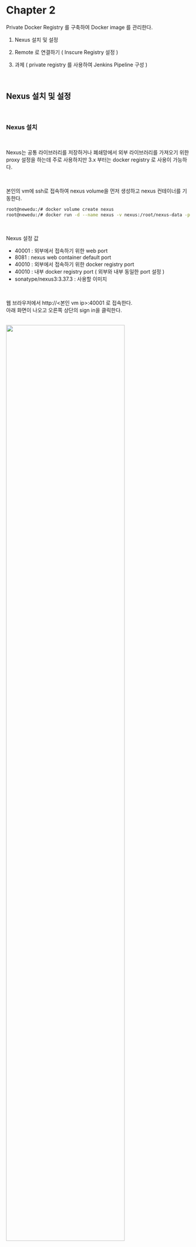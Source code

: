 
# Chapter 2 
 
Private Docker Registry 를 구축하여 Docker image 를 관리한다.


1. Nexus 설치 및 설정

2. Remote 로 연결하기  ( Inscure Registry 설정 )

3. 과제 ( private registry 를 사용하여 Jenkins Pipeline 구성 )

<br/>

##  Nexus 설치 및 설정

<br/>

### Nexus 설치

<br/>

Nexus는 공통 라이브러리를 저장하거나 폐쇄망에서 외부 라이브러리를 가져오기 위한 proxy 설정을 하는데 주로 사용하지만 3.x 부터는 docker registry 로 사용이 가능하다.  

<br/>

본인의 vm에 ssh로 접속하여 nexus volume을 먼저 생성하고 nexus 컨테이너를 기동한다.

```bash
root@newedu:/# docker volume create nexus
root@newedu:/# docker run -d --name nexus -v nexus:/root/nexus-data -p 40001:8081 -p 40010:40010  sonatype/nexus3:3.37.3
```  
<br/>

Nexus 설정 값  
- 40001 : 외부에서 접속하기 위한 web port
- 8081 : nexus web container default port
- 40010 : 외부에서 접속하기 위한 docker registry port
- 40010 : 내부 docker registry port ( 외부와 내부 동일한 port 설정 ) 
- sonatype/nexus3:3.37.3 : 사용할 이미지  

<br/>

웹 브라우저에서 http://<본인 vm ip>:40001 로 접속한다.    
아래 화면이 나오고 오른쪽 상단의 sign in을 클릭한다.  

<br/>

<img src="./assets/nexus1.png" style="width: 80%; height: auto;"/> 

<br/>

로그인을 하기 위한 초기 admin 패스워드를 찾아서 입력하라는 메시지가 나온다.

<img src="./assets/nexus2.png" style="width: 80%; height: auto;"/> 

아래 명령어를 사용하여 비밀번호를 복사를 하고 admin/비밀번호를 입력하여 로그인한다.  

```bash  
root@newedu:~# docker ps
0707399abffd   sonatype/nexus3:3.37.3          "sh -c ${SONATYPE_DI…"   3 days ago     Up 3 days   0.0.0.0:40010->40010/tcp, :::40010->40010/tcp, 0.0.0.0:40001->8081/tcp, :::40001->8081/tcp         nexus
root@newedu:~# docker exec -it nexus cat /nexus-data/admin.password
abe090cf-68c4-43ba-a6ff-b58d3c82fec4
```  

<br/>

admin 비밀번호를 입력한다.  

<br/>

기본 설정 화면이 나오고 단계별로 진행한다.  

<img src="./assets/nexus3.png" style="width: 50%; height: auto;"/> 

<br/>

admin 비밀번호를 신규로 설정한다.  

<img src="./assets/nexus4.png" style="width: 50%; height: auto;"/> 


<br/>

anonymous 접속을 disable 한다.  

<img src="./assets/nexus5.png" style="width: 50%; height: auto;"/> 

<br/>

단계를 완료한다.  

<img src="./assets/nexus6.png" style="width: 50%; height: auto;"/> 


<br/>

### Nexus 설정

<br/>


먼저 Blob Store를 생성한다. 반드시 필요 한것은 아니지만 향후 용도별로 구분하기 위하여 필요 할 수 있다.    

상단의 톱니 바퀴를 클릭한다.

<br/>

<img src="./assets/nexus7.png" style="width: 60%; height: auto;"/> 

<br/>

Blob Stores를 선택하고 Creat 버튼을 클릭한다.

<br/>

<img src="./assets/nexus8.png" style="width: 60%; height: auto;"/> 

<br/>

Type은 File로 선택하고 이름은 docker-hosted 라고 준다. 이름은 원하는 이름으로 설정해도 된다.  

<br/>

<img src="./assets/nexus9.png" style="width: 60%; height: auto;"/> 

<br/>

이제 Docker registry 를 만들기 위한 Repostory 를 생성한다. 
Repository -> Create Repository를 선택한다.  

<br/>

<img src="./assets/nexus10.png" style="width: 60%; height: auto;"/> 

docker (hosted) 를 선택한다. 

<br/>

<img src="./assets/nexus11.png" style="width: 60%; height: auto;"/> 


이름을 docker-hosted 로 입력한다.     

http 포트는 컨테이너 실행시 설정한 docker registry 포트인 40010으로 설정한다.  

Allow anonymous pull 를 체크하면 pull은 누구나 가능하도록 설정하고 Enable Docker V1 API도 체크 해준다.  

<br/>

<img src="./assets/nexus12.png" style="width: 60%; height: auto;"/> 

<br/>

Blob Store는 앞에서 생성한 docker-hosted를 선택하고 저장한다.

<br/>

<img src="./assets/nexus13.png" style="width: 60%; height: auto;"/> 

<br/>

Realms 을 설정하여 Docker Bearer token을 활성화 한다.  

<br/>

<img src="./assets/nexus14.png" style="width: 60%; height: auto;"/> 

<br/>

Realms -> Docker Bearer token 선택하여 Active로 이동시킨다.  

<br/>

<img src="./assets/nexus15.png" style="width: 60%; height: auto;"/> 

<br/>

사용자를 신규로 생성한다.  

<br/>

<img src="./assets/nexus16.png" style="width: 60%; height: auto;"/> 

<br/>

nx-admin을 granted로 설정한다.  

<br/>

<img src="./assets/nexus17.png" style="width: 60%; height: auto;"/> 

<br/>


##  Remote 로 연결하기  ( Inscure Registry 설정 )

<br/>

### Inscure Registry 설정

<br/>

우리가 구축한 docker registry는 http로 설정이 되어 있지만 docker client에서는  https로 연결을 시도한다.  

정상적으로 remote 에서 연결 하기 위해서는 insecure registry를 설정해야 한다.

<br/>

linux인 경우 `/etc/docker/daemon.json` 화일을 vi 에디터로 열고 아래와 같이 추가한다.    
docker registry의 ip와 포트를 입력한다.  

<br/>

```bash
root@newedu:~# vi /etc/docker/daemon.json
{
  "insecure-registries": [
    "211.252.85.148:40010"
  ]
}
```  

<br/>

위의 작업을 한후 docker 를 재기동 한다.  

```bash
systemctl restart docker
```  
<br/>

윈도우나 맥 사용자는 docker desktop 에서 preferences 메뉴를 선택하여 docker engine을 수정한다.  

<br/>

<img src="./assets/docker_desktop_insecure_registry.png" style="width: 60%; height: auto;"/> 

<br/>

### 이미지 push 하기  

<br/>

먼저 도커 Tagging 을 하고 push를 해보면 unauthorized 에러가 발생한다.  

<br/>


```bash
root@newedu:~# docker tag nginx:1.14 211.252.85.148:40010/nginx:1.14
root@newedu:~# docker push 211.252.85.148:40010/nginx:1.14
The push refers to repository [211.252.85.148:40010/nginx]
82ae01d5004e: Preparing
b8f18c3b860b: Preparing
5dacd731af1b: Preparing
unauthorized: access to the requested resource is not authorized
```  
<br/>

private docker registry에 로그인을 한다.  
계정은 위에서 생성한 nexus 계정을 사용한다.  

<br/>

```bash
root@newedu:~# docker login 211.252.85.148:40010
Username: shclub
Password:
WARNING! Your password will be stored unencrypted in /root/.docker/config.json.
Configure a credential helper to remove this warning. See
https://docs.docker.com/engine/reference/commandline/login/#credentials-store

Login Succeeded
```

<br/>

이제 다시 push 한다. 

```bash
root@newedu:~# docker push 211.252.85.148:40010/nginx:1.14
The push refers to repository [211.252.85.148:40010/nginx]
82ae01d5004e: Pushed
b8f18c3b860b: Pushed
5dacd731af1b: Pushed
1.14: digest: sha256:706446e9c6667c0880d5da3f39c09a6c7d2114f5a5d6b74a2fafd24ae30d2078 size: 948
```  

<br/>

에러가 발생하지 않았으면 정상적으로 push가 된것이고 nexus에서  다시 확인해 본다.  

<br/>

<img src="./assets/nexus18.png" style="width: 80%; height: auto;"/>



<br/>

##  과제 ( private registry 를 사용하여 Jenkins Pipeline 구성 )

<br/>

### 본인의 Nexus private registry를 사용하여 Jenkins Pipeline 구성

<br/>

순서
- credential을 private docker registry 용으로 신규로 구성 한다.  
- New Item으로 신규 pipeline을 구성한다. ( copy from 이름 활용 )
- Jenkins 화일을 신규 생성하고 docker registry 관련 값을 수정한다.
- pipeline 을 실행시키고 본인의 nexus에 도커 이미지가 저장되었는지 확인한다.  


